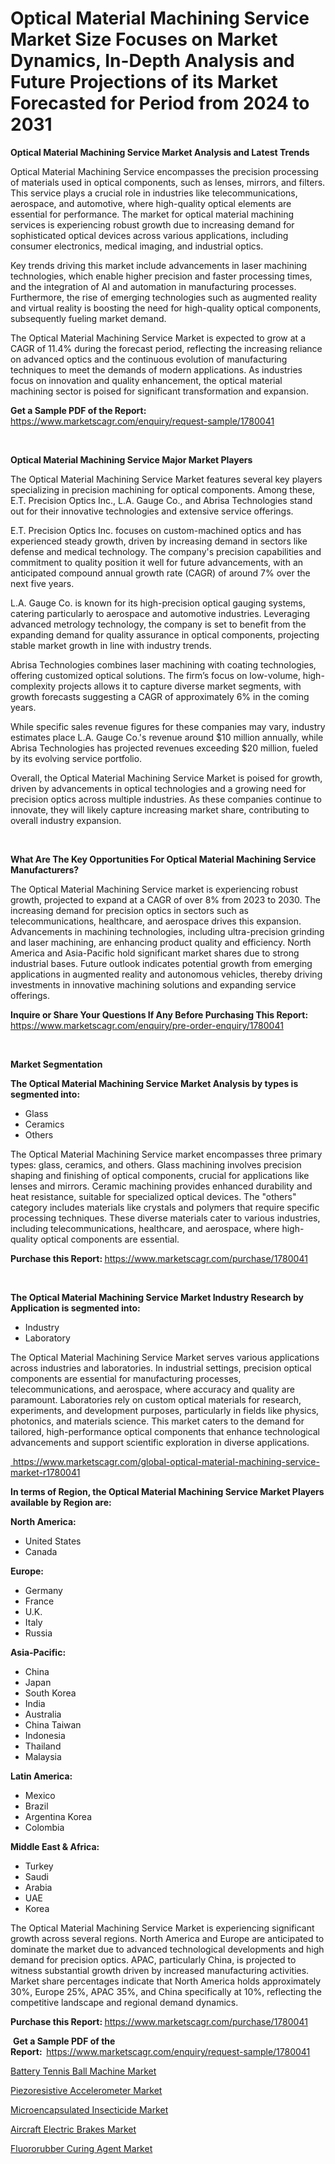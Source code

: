 <p><h1>Optical Material Machining Service Market Size Focuses on Market Dynamics, In-Depth Analysis and Future Projections of its Market Forecasted for Period from 2024 to 2031</h1></p><p><strong>Optical Material Machining Service Market Analysis and Latest Trends</strong></p>
<p><p>Optical Material Machining Service encompasses the precision processing of materials used in optical components, such as lenses, mirrors, and filters. This service plays a crucial role in industries like telecommunications, aerospace, and automotive, where high-quality optical elements are essential for performance. The market for optical material machining services is experiencing robust growth due to increasing demand for sophisticated optical devices across various applications, including consumer electronics, medical imaging, and industrial optics.</p><p>Key trends driving this market include advancements in laser machining technologies, which enable higher precision and faster processing times, and the integration of AI and automation in manufacturing processes. Furthermore, the rise of emerging technologies such as augmented reality and virtual reality is boosting the need for high-quality optical components, subsequently fueling market demand.</p><p>The Optical Material Machining Service Market is expected to grow at a CAGR of 11.4% during the forecast period, reflecting the increasing reliance on advanced optics and the continuous evolution of manufacturing techniques to meet the demands of modern applications. As industries focus on innovation and quality enhancement, the optical material machining sector is poised for significant transformation and expansion.</p></p>
<p><strong>Get a Sample PDF of the Report:&nbsp;</strong> <a href="https://www.marketscagr.com/enquiry/request-sample/1780041?utm_campaign=1268&utm_medium=2&utm_source=Github&utm_content=ia&utm_term=09102024&utm_id=optical-material-machining-service">https://www.marketscagr.com/enquiry/request-sample/1780041</a></p>
<p>&nbsp;</p>
<p><strong>Optical Material Machining Service Major Market Players</strong></p>
<p><p>The Optical Material Machining Service Market features several key players specializing in precision machining for optical components. Among these, E.T. Precision Optics Inc., L.A. Gauge Co., and Abrisa Technologies stand out for their innovative technologies and extensive service offerings.</p><p>E.T. Precision Optics Inc. focuses on custom-machined optics and has experienced steady growth, driven by increasing demand in sectors like defense and medical technology. The company's precision capabilities and commitment to quality position it well for future advancements, with an anticipated compound annual growth rate (CAGR) of around 7% over the next five years.</p><p>L.A. Gauge Co. is known for its high-precision optical gauging systems, catering particularly to aerospace and automotive industries. Leveraging advanced metrology technology, the company is set to benefit from the expanding demand for quality assurance in optical components, projecting stable market growth in line with industry trends.</p><p>Abrisa Technologies combines laser machining with coating technologies, offering customized optical solutions. The firm’s focus on low-volume, high-complexity projects allows it to capture diverse market segments, with growth forecasts suggesting a CAGR of approximately 6% in the coming years.</p><p>While specific sales revenue figures for these companies may vary, industry estimates place L.A. Gauge Co.'s revenue around $10 million annually, while Abrisa Technologies has projected revenues exceeding $20 million, fueled by its evolving service portfolio.</p><p>Overall, the Optical Material Machining Service Market is poised for growth, driven by advancements in optical technologies and a growing need for precision optics across multiple industries. As these companies continue to innovate, they will likely capture increasing market share, contributing to overall industry expansion.</p></p>
<p>&nbsp;</p>
<p><strong>What Are The Key Opportunities For Optical Material Machining Service Manufacturers?</strong></p>
<p><p>The Optical Material Machining Service market is experiencing robust growth, projected to expand at a CAGR of over 8% from 2023 to 2030. The increasing demand for precision optics in sectors such as telecommunications, healthcare, and aerospace drives this expansion. Advancements in machining technologies, including ultra-precision grinding and laser machining, are enhancing product quality and efficiency. North America and Asia-Pacific hold significant market shares due to strong industrial bases. Future outlook indicates potential growth from emerging applications in augmented reality and autonomous vehicles, thereby driving investments in innovative machining solutions and expanding service offerings.</p></p>
<p><strong>Inquire or Share Your Questions If Any Before Purchasing This Report:</strong> <a href="https://www.marketscagr.com/enquiry/pre-order-enquiry/1780041?utm_campaign=1268&utm_medium=2&utm_source=Github&utm_content=ia&utm_term=09102024&utm_id=optical-material-machining-service">https://www.marketscagr.com/enquiry/pre-order-enquiry/1780041</a></p>
<p>&nbsp;</p>
<p><strong>Market Segmentation</strong></p>
<p><strong>The Optical Material Machining Service Market Analysis by types is segmented into:</strong></p>
<p><ul><li>Glass</li><li>Ceramics</li><li>Others</li></ul></p>
<p><p>The Optical Material Machining Service market encompasses three primary types: glass, ceramics, and others. Glass machining involves precision shaping and finishing of optical components, crucial for applications like lenses and mirrors. Ceramic machining provides enhanced durability and heat resistance, suitable for specialized optical devices. The "others" category includes materials like crystals and polymers that require specific processing techniques. These diverse materials cater to various industries, including telecommunications, healthcare, and aerospace, where high-quality optical components are essential.</p></p>
<p><strong>Purchase this Report:&nbsp;</strong><a href="https://www.marketscagr.com/purchase/1780041?utm_campaign=1268&utm_medium=2&utm_source=Github&utm_content=ia&utm_term=09102024&utm_id=optical-material-machining-service">https://www.marketscagr.com/purchase/1780041</a></p>
<p>&nbsp;</p>
<p><strong>The Optical Material Machining Service Market Industry Research by Application is segmented into:</strong></p>
<p><ul><li>Industry</li><li>Laboratory</li></ul></p>
<p><p>The Optical Material Machining Service Market serves various applications across industries and laboratories. In industrial settings, precision optical components are essential for manufacturing processes, telecommunications, and aerospace, where accuracy and quality are paramount. Laboratories rely on custom optical materials for research, experiments, and development purposes, particularly in fields like physics, photonics, and materials science. This market caters to the demand for tailored, high-performance optical components that enhance technological advancements and support scientific exploration in diverse applications.</p></p>
<p><a href="https://www.marketscagr.com/global-optical-material-machining-service-market-r1780041?utm_campaign=1268&utm_medium=2&utm_source=Github&utm_content=ia&utm_term=09102024&utm_id=optical-material-machining-service">&nbsp;https://www.marketscagr.com/global-optical-material-machining-service-market-r1780041</a></p>
<p><strong>In terms of Region, the Optical Material Machining Service Market Players available by Region are:</strong></p>
<p>
    <p> <strong> North America: </strong>
        <ul>
            <li>United States</li>
            <li>Canada</li>
        </ul>
        </p> 
    <p> <strong> Europe: </strong>
        <ul>
            <li>Germany</li>
            <li>France</li>
            <li>U.K.</li>
            <li>Italy</li>
            <li>Russia</li>
        </ul>
        </p> 
    <p> <strong> Asia-Pacific: </strong>
        <ul>
            <li>China</li>
            <li>Japan</li>
            <li>South Korea</li>
            <li>India</li>
            <li>Australia</li>
            <li>China Taiwan</li>
            <li>Indonesia</li>
            <li>Thailand</li>
            <li>Malaysia</li>
        </ul>
        </p> 
    <p> <strong> Latin America: </strong>
        <ul>
            <li>Mexico</li>
            <li>Brazil</li>
            <li>Argentina Korea</li>
            <li>Colombia</li>
        </ul>
        </p> 
    <p> <strong> Middle East & Africa: </strong>
        <ul>
            <li>Turkey</li>
            <li>Saudi</li>
            <li>Arabia</li>
            <li>UAE</li>
            <li>Korea</li>
        </ul>
    </p>
    </p>
<p><p>The Optical Material Machining Service Market is experiencing significant growth across several regions. North America and Europe are anticipated to dominate the market due to advanced technological developments and high demand for precision optics. APAC, particularly China, is projected to witness substantial growth driven by increased manufacturing activities. Market share percentages indicate that North America holds approximately 30%, Europe 25%, APAC 35%, and China specifically at 10%, reflecting the competitive landscape and regional demand dynamics.</p></p>
<p><strong>Purchase this Report: </strong><a href="https://www.marketscagr.com/purchase/1780041?utm_campaign=1268&utm_medium=2&utm_source=Github&utm_content=ia&utm_term=09102024&utm_id=optical-material-machining-service">https://www.marketscagr.com/purchase/1780041</a></p>
<p>&nbsp;<strong>Get a Sample PDF of the Report:&nbsp;&nbsp;</strong><a href="https://www.marketscagr.com/enquiry/request-sample/1780041?utm_campaign=1268&utm_medium=2&utm_source=Github&utm_content=ia&utm_term=09102024&utm_id=optical-material-machining-service">https://www.marketscagr.com/enquiry/request-sample/1780041</a></p>
<p><strong></strong></p>
<p><p><a href="https://www.linkedin.com/pulse/market-insights-global-battery-tennis-ball-machine-forecast-a4ukf?utm_campaign=1268&utm_medium=2&utm_source=Github&utm_content=ia&utm_term=09102024&utm_id=optical-material-machining-service">Battery Tennis Ball Machine Market</a></p><p><a href="https://www.linkedin.com/pulse/piezoresistive-accelerometer-market-forecasts-trends-impact-mcshf?utm_campaign=1268&utm_medium=2&utm_source=Github&utm_content=ia&utm_term=09102024&utm_id=optical-material-machining-service">Piezoresistive Accelerometer Market</a></p><p><a href="https://www.linkedin.com/pulse/microencapsulated-insecticide-market-size-growing-cagr-105-thrxe?trackingId=ZCMFWS%2FhTqefn4NWcnmsDA%3D%3D&utm_campaign=1268&utm_medium=2&utm_source=Github&utm_content=ia&utm_term=09102024&utm_id=optical-material-machining-service">Microencapsulated Insecticide Market</a></p><p><a href="https://www.linkedin.com/pulse/aircraft-electric-brakes-market-evolution-global-trends-regional-ykzxf?utm_campaign=1268&utm_medium=2&utm_source=Github&utm_content=ia&utm_term=09102024&utm_id=optical-material-machining-service">Aircraft Electric Brakes Market</a></p><p><a href="https://github.com/RickHolmes3/Market-Research-Report-List-6/blob/main/fluororubber-curing-agent-market.md?utm_campaign=1268&utm_medium=2&utm_source=Github&utm_content=ia&utm_term=09102024&utm_id=optical-material-machining-service">Fluororubber Curing Agent Market</a></p></p>